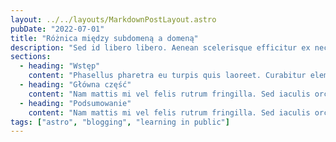 ```yaml
---
layout: ../../layouts/MarkdownPostLayout.astro
pubDate: "2022-07-01"
title: "Różnica między subdomeną a domeną"
description: "Sed id libero libero. Aenean scelerisque efficitur ex nec condimentum. Cras eget diam a nulla mattis ullamcorper. Morbi tincidunt arcu ante, sed porttitor magna congue at. Fusce sed fringilla metus. Aenean non cursus mi, molestie varius libero. Quisque non velit et tellus convallis maximus."
sections:
  - heading: "Wstęp"
    content: "Phasellus pharetra eu turpis quis laoreet. Curabitur elementum mi eget est facilisis consectetur. Donec porttitor ante non eros tristique, ut eleifend elit dignissim. Donec iaculis ultricies ullamcorper. Phasellus egestas, arcu eget blandit pharetra, urna mi pulvinar ante, et fermentum ipsum nulla quis orci. Duis congue et diam a aliquet. Donec et interdum risus, rhoncus tristique ante. Aliquam pharetra mauris ut consequat malesuada. Mauris aliquam pharetra odio a ornare. Curabitur sem enim, venenatis vel tempus nec, dictum at mauris. Cras ut suscipit diam. Quisque sodales justo ac tincidunt sodales. Quisque porttitor eget elit ac consectetur. Aenean pellentesque ligula efficitur nibh viverra tincidunt. Curabitur feugiat orci tellus, in tempus nibh tristique imperdiet."
  - heading: "Główna część"
    content: "Nam mattis mi vel felis rutrum fringilla. Sed iaculis orci sit amet orci sollicitudin volutpat. Duis bibendum congue nulla. Aliquam pretium felis id auctor convallis. Maecenas dapibus auctor diam, eget dignissim eros faucibus ac. Quisque sagittis tellus congue, rhoncus ligula ut, porttitor risus. Cras vel ante venenatis, cursus massa eget, varius dui. Quisque nec convallis felis. Curabitur eget luctus mi. Donec tristique nisl tempus, congue ipsum eu, mattis felis. Praesent nec egestas leo, et commodo elit. Aenean congue lorem id nulla molestie ullamcorper. Fusce tristique neque vel ligula ultrices, non congue urna sollicitudin. Pellentesque iaculis dolor sit amet enim porta elementum."
  - heading: "Podsumowanie"
    content: "Nam mattis mi vel felis rutrum fringilla. Sed iaculis orci sit amet orci sollicitudin volutpat. Duis bibendum congue nulla. Aliquam pretium felis id auctor convallis. Maecenas dapibus auctor diam, eget dignissim eros faucibus ac. Quisque sagittis tellus congue, rhoncus ligula ut, porttitor risus. Cras vel ante venenatis, cursus massa eget, varius dui. Quisque nec convallis felis. Curabitur eget luctus mi. Donec tristique nisl tempus, congue ipsum eu, mattis felis. Praesent nec egestas leo, et commodo elit. Aenean congue lorem id nulla molestie ullamcorper. Fusce tristique neque vel ligula ultrices, non congue urna sollicitudin. Pellentesque iaculis dolor sit amet enim porta elementum."
tags: ["astro", "blogging", "learning in public"]
---
```

